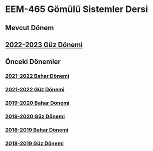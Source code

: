# EEM-465 Gömülü Sistemler Dersi


## Mevcut Dönem
## [2022-2023 Güz Dönemi](./22_23_Guz/)



## Önceki Dönemler

### [2021-2022 Bahar Dönemi](./21_22_Bahar/)

### [2021-2022 Güz Dönemi](https://github.com/asenturk/eem465_21-22_Guz)

### [2019-2020 Bahar Dönemi](https://github.com/asenturk/eem465_19_20_Bahar)

### [2019-2020 Güz Dönemi](https://github.com/asenturk/eem465_19-20_Guz)

### [2018-2019 Bahar Dönemi](https://github.com/asenturk/eem465_18-19_Bahar)

### [2018-2019 Güz Dönemi](https://github.com/asenturk/eem465_18-19_Guz)